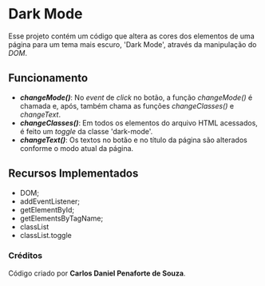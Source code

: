 # Dark Mode
Esse projeto contém um código que altera as cores dos elementos de uma página para um tema mais escuro, 'Dark Mode', através da manipulação do *DOM*.
## Funcionamento
 - ***changeMode()***: No *event* de *click* no botão, a função *changeMode()* é chamada e, após, também chama as funções *changeClasses()* e *changeText*.
 - ***changeClasses()***: Em todos os elementos do arquivo HTML acessados, é feito um *toggle* da classe 'dark-mode'.
 - ***changeText()***: Os textos no botão e no título da página são alterados conforme o modo atual da página.

## Recursos Implementados
 - DOM;
 - addEventListener;
 - getElementById;
 - getElementsByTagName;
 - classList
 - classList.toggle

### Créditos
Código criado por **Carlos Daniel Penaforte de Souza**.
